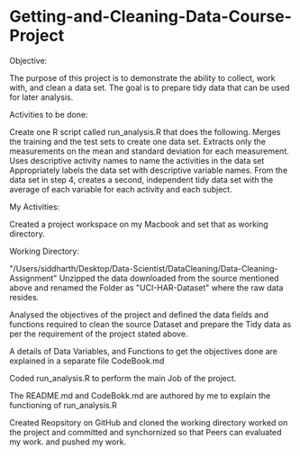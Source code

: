 # Getting-and-Cleaning-Data-Course-Project
Objective:

The purpose of this project is to demonstrate the ability to collect, work with, and clean a data set. The goal is to prepare tidy data that can be used for later analysis.

Activities to be done:

Create one R script called run_analysis.R that does the following.
Merges the training and the test sets to create one data set.
Extracts only the measurements on the mean and standard deviation for each measurement.
Uses descriptive activity names to name the activities in the data set
Appropriately labels the data set with descriptive variable names.
From the data set in step 4, creates a second, independent tidy data set with the average of each variable for each activity and each subject.

My Activities:

Created a project workspace on my Macbook and set that as working directory.

 Working Directory:

 "/Users/siddharth/Desktop/Data-Scientist/DataCleaning/Data-Cleaning-Assignment"
Unzipped the data downloaded from the source mentioned above and renamed the Folder as "UCI-HAR-Dataset" where the raw data resides.

Analysed the objectives of the project and defined the data fields and functions required to clean the source Dataset and prepare the Tidy data as per the requirement of the project stated above.

A details of Data Variables, and Functions to get the objectives done are explained in a separate file CodeBook.md

Coded run_analysis.R to perform the main Job of the project.

The README.md and CodeBokk.md are authored by me to explain the functioning of run_analysis.R

Created Reopsitory on GitHub and cloned the working directory worked on the project and committed and synchornized so that Peers can evaluated my work. and pushed my work.
